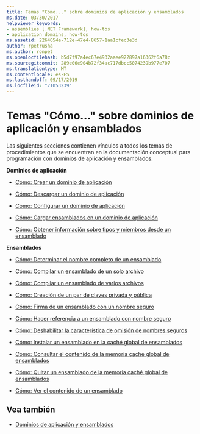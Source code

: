 ```yaml
---
title: Temas "Cómo..." sobre dominios de aplicación y ensamblados
ms.date: 03/30/2017
helpviewer_keywords:
- assemblies [.NET Framework], how-tos
- application domains, how-tos
ms.assetid: 2264054e-712e-47e4-8657-1aa1cfec3e3d
author: rpetrusha
ms.author: ronpet
ms.openlocfilehash: b5d7f97a4ec67e4932aaee922897a16362f6a78c
ms.sourcegitcommit: 289e06e904b72f34ac717dbcc5074239b977e707
ms.translationtype: MT
ms.contentlocale: es-ES
ms.lasthandoff: 09/17/2019
ms.locfileid: "71053239"
---
```

# <a name="application-domains-and-assemblies-how-to-topics"></a>Temas "Cómo..." sobre dominios de aplicación y ensamblados
Las siguientes secciones contienen vínculos a todos los temas de procedimientos que se encuentran en la documentación conceptual para programación con dominios de aplicación y ensamblados.  
  
 **Dominios de aplicación**  
  
- [Cómo: Crear un dominio de aplicación](how-to-create-an-application-domain.md)  
  
- [Cómo: Descargar un dominio de aplicación](how-to-unload-an-application-domain.md)  
  
- [Cómo: Configurar un dominio de aplicación](how-to-configure-an-application-domain.md)  
  
- [Cómo: Cargar ensamblados en un dominio de aplicación](how-to-load-assemblies-into-an-application-domain.md)  
  
- [Cómo: Obtener información sobre tipos y miembros desde un ensamblado](../reflection-and-codedom/get-type-member-information.md)  
  
 **Ensamblados**  
  
- [Cómo: Determinar el nombre completo de un ensamblado](../../standard/assembly/find-fully-qualified-name.md)  
  
- [Cómo: Compilar un ensamblado de un solo archivo](build-single-file-assembly.md)  
  
- [Cómo: Compilar un ensamblado de varios archivos](build-multifile-assembly.md)  
  
- [Cómo: Creación de un par de claves privada y pública](../../standard/assembly/create-public-private-key-pair.md)  
  
- [Cómo: Firma de un ensamblado con un nombre seguro](../../standard/assembly/sign-strong-name.md)  
  
- [Cómo: Hacer referencia a un ensamblado con nombre seguro](../../standard/assembly/reference-strong-named.md)  
  
- [Cómo: Deshabilitar la característica de omisión de nombres seguros](../../standard/assembly/disable-strong-name-bypass-feature.md)  
  
- [Cómo: Instalar un ensamblado en la caché global de ensamblados](install-assembly-into-gac.md)  
  
- [Cómo: Consultar el contenido de la memoria caché global de ensamblados](how-to-view-the-contents-of-the-gac.md)  
  
- [Cómo: Quitar un ensamblado de la memoria caché global de ensamblados](how-to-remove-an-assembly-from-the-gac.md)  
  
- [Cómo: Ver el contenido de un ensamblado](../../standard/assembly/view-contents.md)  
  
## <a name="see-also"></a>Vea también

- [Dominios de aplicación y ensamblados](index.md)
